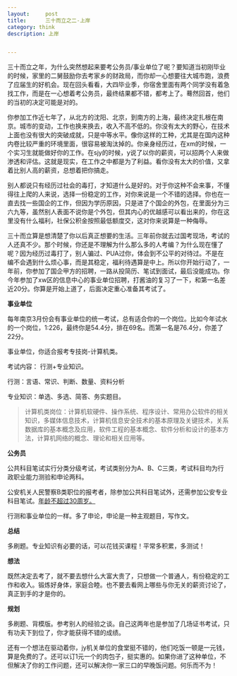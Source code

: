 ```yaml
---
layout:     post
title:      三十而立之二-上岸
category: think
description: 上岸


---
```


三十而立之年，为什么突然想起来要考公务员/事业单位了呢？要知道当初刚毕业的时候，家里的二舅鼓励你去考家乡的财政局，而你却一心想要往大城市跑，浪费了应届生的好机会。现在回头看看，大四毕业季，你宿舍里面有两个同学没有着急找工作，而是在一心想着考公务员，最终结果都不错，都考上了。蓦然回首，他们的当初的决定可能是对的。

你参加工作近七年了，从北方的沈阳、北京，到南方的上海，最终决定扎根在南京。城市的变动，工作也换来换去，收入不高不低的。你没有太大的野心，在技术上面也没有很大的突破成就，只是中等水平。像你这样的工种，尤其是在国内这种内卷比较严重的环境里面，很容易被淘汰掉的。你亲身经历过，在xm的时候，一个实习生就能做好你的工作。在sjy的时候，y说了以你的薪资，可以招两个人来做渗透和评估。这就是现实，在工作之中都是为了利益。看你没有太大的价值，又拿着比别人高的薪资，总想着把你搞走。

别人都说只有经历过社会的毒打，才知道什么是好的。对于你这种不会来事，不懂得往上爬的人来说，选择一份稳定的工作，对你来说是一个不错的选择。你也在一直去找一些国企的工作，但因为学历原因，只是进了个国企的外包，在里面分为三六九等，虽然别人表面不说你是个外包，但其内心的优越感可以看出来的，你在这里没有什么福利，社保公积金按照最低额度交，这对你来说算是一种侮辱。

三十而立算是想清楚了你以后真正想要的生活。三年前你就去过国考现场，考试的人还真不少。那个时候，你还是不理解为什么那么多的人考编？为什么现在懂了呢？因为经历过毒打了，别人骗过、PUA过你，体会到不公平的对待过。不是在编不会遇到什么烦心事，而是其稳定，福利待遇算是中上。所以你开始行动了，一年前，你参加了国企甲方的招聘，一路从投简历、笔试到面试，最后没能成功。你今年参加了xw区的信息中心的事业单位招聘，打酱油的复习了一下，和第一名差近20分。你算是开始上道了，后面决定重心准备其考试了。

**事业单位**

每年南京3月份会有事业单位的统一考试，总有适合你的一个岗位。比如今年试水的一个岗位，1:226，最终你是54.4分，排在69名。而第一名是76.4分，你差了22分。

事业单位，你适合报考专技岗-计算机类。

考试内容： 行测+专业知识。

行测：言语、常识、判断、数量、资料分析

专业知识：单选、多选、简答、务实题目。

>计算机类岗位：计算机软硬件、操作系统、程序设计、常用办公软件的相关知识，多媒体信息技术，计算机信息安全技术的基本原理及关键技术，关系数据库的基本概念及应用，软件工程的基本概念、软件分析和设计的基本方法，计算机网络的概念、理论和相关应用等。

**公务员**

公共科目笔试实行分类分级考试，考试类别分为A、B、C三类，考试科目均为行政职业能力测验和申论两科。

公安机关人民警察B类职位的报考者，除参加公共科目笔试外，还需参加公安专业科目笔试。[年龄不超过30周岁。](http://www.chinagwy.org/html/kszc/gj/201111/42_33948.html)

行测和事业单位的一样。多了申论，申论是一种主观题目，写作文。

**总结**

多刷题。专业知识有必要的话，可以花钱买课程！平常多积累，多测试！

**想法**

既然决定去考了，就不要去想什么大富大贵了，只想做一个普通人，有份稳定的工作和收入。锻炼好身体，家庭合睦。也不要去看网上哪些与你无关的薪资讨论了，真正到手的才是你的。

**规划**

多刷题、背模版。参考别人的经验之谈。自己这两年也是参加了几场证书考试，只有功夫下到位了，你才能获得不错的成绩。

还有一个想法在驱动着你，jy机关单位的食堂挺不错的，他们吃饭一顿是一元钱，算是免费的了。还可以订1元一个的肉包子，挺实惠的。如果你进了这种单位，不但解决了你的工作问题，还可以解决你一家三口的早晚饭问题。何乐而不为！
